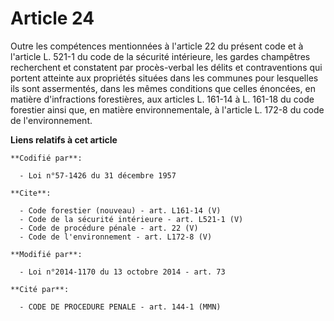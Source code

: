 # Article 24

Outre les compétences mentionnées à l'article 22 du présent code et à l'article L. 521-1 du code de la sécurité intérieure,
les gardes champêtres recherchent et constatent par procès-verbal les délits et contraventions qui portent atteinte aux
propriétés situées dans les communes pour lesquelles ils sont assermentés, dans les mêmes conditions que celles énoncées, en
matière d'infractions forestières, aux articles L. 161-14 à L. 161-18 du code forestier ainsi que, en matière
environnementale, à l'article L. 172-8 du code de l'environnement.

**Liens relatifs à cet article**

	**Codifié par**:

	  - Loi n°57-1426 du 31 décembre 1957

	**Cite**:

	  - Code forestier (nouveau) - art. L161-14 (V)
	  - Code de la sécurité intérieure - art. L521-1 (V)
	  - Code de procédure pénale - art. 22 (V)
	  - Code de l'environnement - art. L172-8 (V)

	**Modifié par**:

	  - Loi n°2014-1170 du 13 octobre 2014 - art. 73

	**Cité par**:

	  - CODE DE PROCEDURE PENALE - art. 144-1 (MMN)
